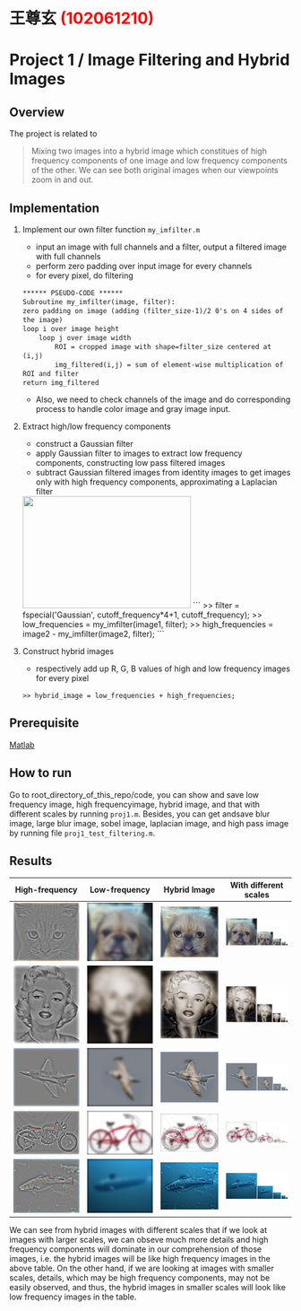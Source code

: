 # 王尊玄 <span style="color:red">(102061210)</span>

# Project 1 / Image Filtering and Hybrid Images

## Overview
The project is related to 
> Mixing two images into a hybrid image which constitues of high frequency components of one image and low frequency components of the other. We can see both original images when our viewpoints zoom in and out.

## Implementation
1. Implement our own filter function ```my_imfilter.m```
	* input an image with full channels and a filter, output a filtered image with full channels
	* perform zero padding over input image for every channels
	* for every pixel, do filtering
	```
	****** PSEUDO-CODE ******
	Subroutine my_imfilter(image, filter):
	zero padding on image (adding (filter_size-1)/2 0's on 4 sides of the image)
	loop i over image height
		loop j over image width
			ROI = cropped image with shape=filter_size centered at (i,j)
			img_filtered(i,j) = sum of element-wise multiplication of ROI and filter
	return img_filtered
	```
	* Also, we need to check channels of the image and do corresponding process to handle color image and gray image input.
	
2. Extract high/low frequency components
	* construct a Gaussian filter
	* apply Gaussian filter to images to extract low frequency components, constructing low pass filtered images
	* subtract Gaussian filtered images from identity images to get images only with high frequency components, approximating a Laplacian filter <br />
	
	<img src="http://images.slideplayer.com/26/8727137/slides/slide_20.jpg" width="300" height="200" />
	```
	>> filter = fspecial('Gaussian', cutoff_frequency*4+1, cutoff_frequency);
	>> low_frequencies = my_imfilter(image1, filter);
	>> high_frequencies = image2 - my_imfilter(image2, filter);
	```

3. Construct hybrid images
	* respectively add up R, G, B values of high and low frequency images for every pixel
	```
	>> hybrid_image = low_frequencies + high_frequencies;
	```

## Prerequisite
[Matlab](https://www.mathworks.com/products/matlab/) <br />

## How to run
Go to root_directory_of_this_repo/code, you can show and save low frequency image, high frequencyimage, hybrid image, and that with different scales by running ```proj1.m```. Besides, you can get andsave blur image, large blur image, sobel image, laplacian image, and high pass image by running file ```proj1_test_filtering.m```. <br />

## Results
|High-frequency|Low-frequency|Hybrid Image|With different scales|
|---|---|---|---|
|<img src="dog_cat/high_frequencies_cat.jpg" width="200"/>|<img src="dog_cat/low_frequencies_dog.jpg"  width="200"/>|<img src="dog_cat/hybrid_dog_cat.jpg" width="200"/>|<img src="dog_cat/hybrid_image_scales_dog_cat.jpg" width="200"/>|
|<img src="einstein_marilyn/high_frequencies_marilyn.jpg" width="200"/>|<img src="einstein_marilyn/low_frequencies_einstein.jpg" width="200"/>|<img src="einstein_marilyn/hybrid_einstein_marilyn.jpg" width="200"/>|<img src="einstein_marilyn/hybrid_image_scales_einstein_marilyn.jpg" width="200"/>|
|<img src="bird_plane/high_frequencies_plane.jpg" width="200"/>|<img src="bird_plane/low_frequencies_bird.jpg"  width="200"/>|<img src="bird_plane/hybrid_bird_plane.jpg" width="200"/>|<img src="bird_plane/hybrid_image_scales_bird_plane.jpg" width="200"/>|
|<img src="bicycle_motorcycle/high_frequencies_motorcycle.jpg" width="200"/>|<img src="bicycle_motorcycle/low_frequencies_bicycle.jpg" width="200"/>|<img src="bicycle_motorcycle/hybrid_bicycle_motorcycle.jpg" width="200"/>|<img src="bicycle_motorcycle/hybrid_image_scales_bicycle_motorcycle.jpg" width="200"/>|
|<img src="submarine_fish/high_frequencies_fish.jpg" width="200"/>|<img src="submarine_fish/low_frequencies_submarine.jpg"  width="200"/>|<img src="submarine_fish/hybrid_submarine_fish.jpg" width="200"/>|<img src="submarine_fish/hybrid_image_scales_submarine_fish.jpg" width="200"/>|

We can see from hybrid images with different scales that if we look at images with larger scales, we can obseve much more details and high frequency components will dominate in our comprehension of those images, i.e. the hybrid images will be like high frequency images in the above table. On the other hand, if we are looking at images with smaller scales, details, which may be high frequency components, may not be easily observed, and thus, the hybrid images in smaller scales will look like low frequency images in the table.
